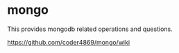 # mongo
This provides mongodb related operations and questions.

https://github.com/coder4869/mongo/wiki
